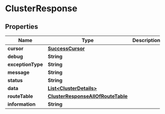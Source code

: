 

# ClusterResponse


## Properties

| Name | Type | Description | Notes |
|------------ | ------------- | ------------- | -------------|
|**cursor** | [**SuccessCursor**](SuccessCursor.md) |  |  [optional] |
|**debug** | **String** |  |  [optional] |
|**exceptionType** | **String** |  |  [optional] |
|**message** | **String** |  |  [optional] |
|**status** | **String** |  |  [optional] |
|**data** | [**List&lt;ClusterDetails&gt;**](ClusterDetails.md) |  |  [optional] |
|**routeTable** | [**ClusterResponseAllOfRouteTable**](ClusterResponseAllOfRouteTable.md) |  |  [optional] |
|**information** | **String** |  |  [optional] |



